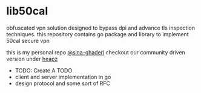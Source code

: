 # lib50cal

obfuscated vpn solution designed to bypass dpi and advance tls inspection techniques. this repository contains go package and library to implement 50cal secure vpn   

this is my personal repo [@sina-ghaderi](https://github.com/sina-ghaderi) checkout our community driven version under [heapz](https://github.com/heapz)

  
- TODO: Create A TODO
- client and server implementation in go
- design protocol and some sort of RFC
